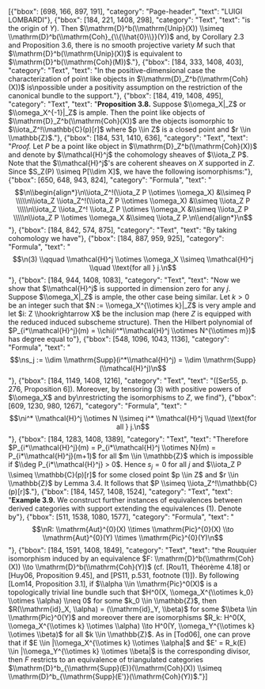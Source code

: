 [{"bbox": [698, 166, 897, 191], "category": "Page-header", "text": "LUIGI LOMBARDI"}, {"bbox": [184, 221, 1408, 298], "category": "Text", "text": "is the origin of $Y$). Then $\\mathrm{D}^b(\\mathrm{Unip}(X)) \\simeq \\mathrm{D}^b(\\mathrm{Coh}_{\\{\\hat{0}\\}}(Y))$ and, by Corollary 2.3 and Proposition 3.6, there is no smooth projective variety $M$ such that $\\mathrm{D}^b(\\mathrm{Unip}(X))$ is equivalent to $\\mathrm{D}^b(\\mathrm{Coh}(M))$."}, {"bbox": [184, 333, 1408, 403], "category": "Text", "text": "In the positive-dimensional case the characterization of point like objects in $\\mathrm{D}_Z^b(\\mathrm{Coh}(X))$ is\npossible under a positivity assumption on the restriction of the canonical bundle to the support."}, {"bbox": [184, 419, 1408, 495], "category": "Text", "text": "**Proposition 3.8.** Suppose $\\omega_X|_Z$ or $\\omega_X^{-1}|_Z$ is ample. Then the point like objects of $\\mathrm{D}_Z^b(\\mathrm{Coh}(X))$ are the objects isomorphic to $\\iota_Z^!\\mathbb{C}(p)[r]$ where $p \\in Z$ is a closed point and $r \\in \\mathbb{Z}$."}, {"bbox": [184, 531, 1410, 636], "category": "Text", "text": "*Proof.* Let $P$ be a point like object in $\\mathrm{D}_Z^b(\\mathrm{Coh}(X))$ and denote by $\\mathcal{H}^j$ the cohomology sheaves of $\\iota_Z P$. Note that the $\\mathcal{H}^j$'s are coherent sheaves on $X$ supported in $Z$. Since $S_Z(P) \\simeq P[\\dim X]$, we have the following isomorphisms:"}, {"bbox": [650, 648, 943, 824], "category": "Formula", "text": "$$\n\\begin{align*}\n\\iota_Z^!(\\iota_Z P \\otimes \\omega_X) &\\simeq P \\\\\n\\iota_Z \\iota_Z^!(\\iota_Z P \\otimes \\omega_X) &\\simeq \\iota_Z P \\\\\n\\iota_Z \\iota_Z^! \\iota_Z P \\otimes \\omega_X &\\simeq \\iota_Z P \\\\\n\\iota_Z P \\otimes \\omega_X &\\simeq \\iota_Z P.\n\\end{align*}\n$$"}, {"bbox": [184, 842, 574, 875], "category": "Text", "text": "By taking cohomology we have"}, {"bbox": [184, 887, 959, 925], "category": "Formula", "text": "$$\n(3) \\qquad \\mathcal{H}^j \\otimes \\omega_X \\simeq \\mathcal{H}^j \\quad \\text{for all } j.\n$$"}, {"bbox": [184, 944, 1408, 1083], "category": "Text", "text": "Now we show that $\\mathcal{H}^j$ is supported in dimension zero for any $j$. Suppose $\\omega_X|_Z$ is ample, the other case being similar. Let $k > 0$ be an integer such that $N := \\omega_X^{\\otimes k}|_Z$ is very ample and let $i: Z \\hookrightarrow X$ be the inclusion map (here $Z$ is equipped with the reduced induced subscheme structure). Then the Hilbert polynomial of $P_{i*\\mathcal{H}^j}(m) = \\chi(i^*\\mathcal{H}^j \\otimes N^{\\otimes m})$ has degree equal to"}, {"bbox": [548, 1096, 1043, 1136], "category": "Formula", "text": "$$\ns_j := \\dim \\mathrm{Supp}(i^*\\mathcal{H}^j) = \\dim \\mathrm{Supp}(\\mathcal{H}^j)\n$$"}, {"bbox": [184, 1149, 1408, 1216], "category": "Text", "text": "([Ser55, p. 276, Proposition 6]). Moreover, by tensoring (3) with positive powers of $\\omega_X$ and by\nrestricting the isomorphisms to $Z$, we find"}, {"bbox": [609, 1230, 980, 1267], "category": "Formula", "text": "$$\ni^* \\mathcal{H}^j \\otimes N \\simeq i^* \\mathcal{H}^j \\quad \\text{for all } j.\n$$"}, {"bbox": [184, 1283, 1408, 1389], "category": "Text", "text": "Therefore $P_{i*\\mathcal{H}^j}(m) = P_{i*\\mathcal{H}^j \\otimes N}(m) = P_{i*\\mathcal{H}^j}(m+1)$ for all $m \\in \\mathbb{Z}$ which is impossible if $\\deg P_{i*\\mathcal{H}^j} > 0$. Hence $s_j = 0$ for all $j$ and $\\iota_Z P \\simeq \\mathbb{C}(p)[r]$ for some closed point $p \\in Z$ and $r \\in \\mathbb{Z}$ by Lemma 3.4. It follows that $P \\simeq \\iota_Z^!\\mathbb{C}(p)[r]$."}, {"bbox": [184, 1457, 1408, 1524], "category": "Text", "text": "**Example 3.9.** We construct further instances of equivalences between derived categories with support extending the equivalences (1). Denote by"}, {"bbox": [511, 1538, 1080, 1577], "category": "Formula", "text": "$$\nR: \\mathrm{Aut}^{0}(X) \\times \\mathrm{Pic}^{0}(X) \\to \\mathrm{Aut}^{0}(Y) \\times \\mathrm{Pic}^{0}(Y)\n$$"}, {"bbox": [184, 1591, 1408, 1849], "category": "Text", "text": "the Rouquier isomorphism induced by an equivalence $F: \\mathrm{D}^b(\\mathrm{Coh}(X)) \\to \\mathrm{D}^b(\\mathrm{Coh}(Y))$ (cf. [Rou11, Théorème 4.18] or [Huy06, Proposition 9.45], and [PS11, p.531, footnote (1)]). By following [Lom14, Proposition 3.1], if $\\alpha \\in \\mathrm{Pic}^0(X)$ is a topologically trivial line bundle such that $H^0(X, \\omega_X^{\\otimes k_0} \\otimes \\alpha) \\neq 0$ for some $k_0 \\in \\mathbb{Z}$, then $R(\\mathrm{id}_X, \\alpha) = (\\mathrm{id}_Y, \\beta)$ for some $\\beta \\in \\mathrm{Pic}^0(Y)$ and moreover there are isomorphisms $R_k: H^0(X, \\omega_X^{\\otimes k} \\otimes \\alpha) \\to H^0(Y, \\omega_Y^{\\otimes k} \\otimes \\beta)$ for all $k \\in \\mathbb{Z}$. As in [Tod06], one can prove that if $E \\in |\\omega_X^{\\otimes k} \\otimes \\alpha|$ and $E' = R_k(E) \\in |\\omega_Y^{\\otimes k} \\otimes \\beta|$ is the corresponding divisor, then $F$ restricts to an equivalence of triangulated categories $\\mathrm{D}^b_{\\mathrm{Supp}(E)}(\\mathrm{Coh}(X)) \\simeq \\mathrm{D}^b_{\\mathrm{Supp}(E')}(\\mathrm{Coh}(Y))$."}]